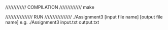 ///////////// COMPILATION //////////////
make

///////////////// RUN /////////////////
./Assignment3 [input file name] [output file name]
e.g. ./Assignment3 input.txt output.txt
